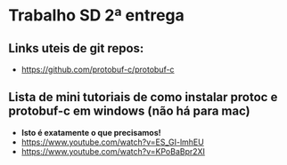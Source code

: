 # Trabalho SD 2ª entrega    

## Links uteis de git repos:     
- https://github.com/protobuf-c/protobuf-c      

## Lista de mini tutoriais de como instalar protoc e protobuf-c em windows (não há para mac)   
- **Isto é exatamente o que precisamos!** 
- https://www.youtube.com/watch?v=ES_GI-lmhEU       
- https://www.youtube.com/watch?v=KPoBaBpr2XI         
